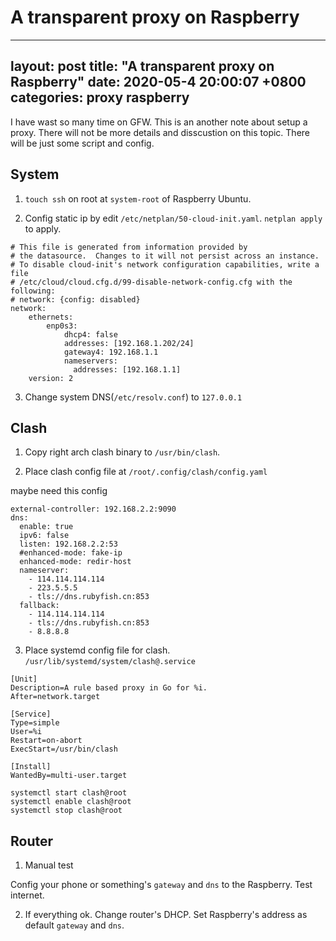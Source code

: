 # A transparent proxy on Raspberry 

---
layout: post
title:  "A transparent proxy on Raspberry"
date:   2020-05-4 20:00:07 +0800
categories: proxy raspberry
---

I have wast so many time on GFW. This is an another note about setup a proxy. There will not be more details and disscustion on this topic. There will be just some script and config.

## System

1. `touch ssh` on root at `system-root` of Raspberry Ubuntu.

2.  Config static ip by edit `/etc/netplan/50-cloud-init.yaml`. `netplan apply` to apply.

```config
# This file is generated from information provided by
# the datasource.  Changes to it will not persist across an instance.
# To disable cloud-init's network configuration capabilities, write a file
# /etc/cloud/cloud.cfg.d/99-disable-network-config.cfg with the following:
# network: {config: disabled}
network:
    ethernets:
        enp0s3:
            dhcp4: false
            addresses: [192.168.1.202/24]
            gateway4: 192.168.1.1
            nameservers:
              addresses: [192.168.1.1]
    version: 2
```

3. Change system DNS(`/etc/resolv.conf`) to `127.0.0.1`

## Clash

1. Copy right arch clash binary to `/usr/bin/clash`.

2. Place clash config file at `/root/.config/clash/config.yaml`

maybe need this config

```config
external-controller: 192.168.2.2:9090
dns:
  enable: true
  ipv6: false
  listen: 192.168.2.2:53
  #enhanced-mode: fake-ip
  enhanced-mode: redir-host
  nameserver:
    - 114.114.114.114
    - 223.5.5.5
    - tls://dns.rubyfish.cn:853
  fallback:
    - 114.114.114.114
    - tls://dns.rubyfish.cn:853
    - 8.8.8.8
```

3. Place systemd config file for clash. `/usr/lib/systemd/system/clash@.service`

```config
[Unit]
Description=A rule based proxy in Go for %i.
After=network.target

[Service]
Type=simple
User=%i
Restart=on-abort
ExecStart=/usr/bin/clash

[Install]
WantedBy=multi-user.target
```

```shell
systemctl start clash@root
systemctl enable clash@root
systemctl stop clash@root
```

## Router

1. Manual test

Config your phone or something's `gateway` and `dns` to the Raspberry. Test internet.

2. If everything ok. Change router's DHCP. Set Raspberry's address as default `gateway` and `dns`.
